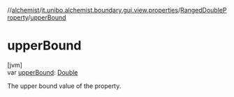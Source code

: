 //[alchemist](../../../index.md)/[it.unibo.alchemist.boundary.gui.view.properties](../index.md)/[RangedDoubleProperty](index.md)/[upperBound](upper-bound.md)

# upperBound

[jvm]\
var [upperBound](upper-bound.md): [Double](https://kotlinlang.org/api/latest/jvm/stdlib/kotlin/-double/index.html)

The upper bound value of the property.
